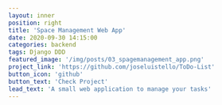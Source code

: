 ```yaml
---
layout: inner
position: right
title: 'Space Management Web App'
date: 2020-09-30 14:15:00
categories: backend
tags: Django DDD
featured_image: '/img/posts/03_spagemanagement_app.png'
project_link: 'https://github.com/joseluistello/ToDo-List'
button_icon: 'github'
button_text: 'Check Project'
lead_text: 'A small web application to manage your tasks'
---
```

